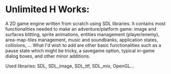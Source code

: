 Unlimited H Works:
==================

A 2D game engine written from scratch using SDL libraries. It contains most functionalities needed to make an adventure/platform game: image and surfaces blitting, sprite animations, entities management (player/enemy), area-map-tiles management, music and soundbanks, application states, collisions, ... What I'd wish to add are other basic functionalities such as a pause state which might be tricky, a savegame option, typical in-game dialog boxes, and other minor additions.

Used libraries:
SDL, SDL_image, SDL_ttf, SDL_mix, OpenGL...
